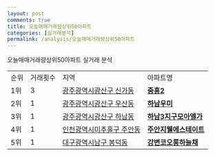 ```yaml
---
layout: post
comments: true
title: 오늘매매거래량상위50아파트
categories: [실거래분석]
permalink: /analysis/오늘매매거래량상위50아파트
---
```


오늘매매거래량상위50아파트 실거래 분석

<table>
  <tr>
    <td>순위</td>
    <td>거래횟수</td>
    <td>지역</td>
    <td>아파트명</td>
  </tr>

  <tr>
    <td>1위</td>
    <td>3</td>
    <td><a href="/apt/광주광역시광산구신가동">광주광역시광산구 신가동</a></td>
    <td colspan="4" style="font-weight: bold;"><a href="/apt/광주광역시광산구신가동중흥2">중흥2</a></td>
  </tr>

  <tr>
    <td>2위</td>
    <td>1</td>
    <td><a href="/apt/광주광역시광산구우산동">광주광역시광산구 우산동</a></td>
    <td colspan="4" style="font-weight: bold;"><a href="/apt/광주광역시광산구우산동하남우미">하남우미</a></td>
  </tr>

  <tr>
    <td>3위</td>
    <td>1</td>
    <td><a href="/apt/광주광역시광산구하남동">광주광역시광산구 하남동</a></td>
    <td colspan="4" style="font-weight: bold;"><a href="/apt/광주광역시광산구하남동하남3지구모아엘가">하남3지구모아엘가</a></td>
  </tr>

  <tr>
    <td>4위</td>
    <td>1</td>
    <td><a href="/apt/인천광역시미추홀구주안동">인천광역시미추홀구 주안동</a></td>
    <td colspan="4" style="font-weight: bold;"><a href="/apt/인천광역시미추홀구주안동주안지웰에스테이트">주안지웰에스테이트</a></td>
  </tr>

  <tr>
    <td>5위</td>
    <td>1</td>
    <td><a href="/apt/대구광역시남구봉덕동">대구광역시남구 봉덕동</a></td>
    <td colspan="4" style="font-weight: bold;"><a href="/apt/대구광역시남구봉덕동강변코오롱하늘채">강변코오롱하늘채</a></td>
  </tr>

</table>

